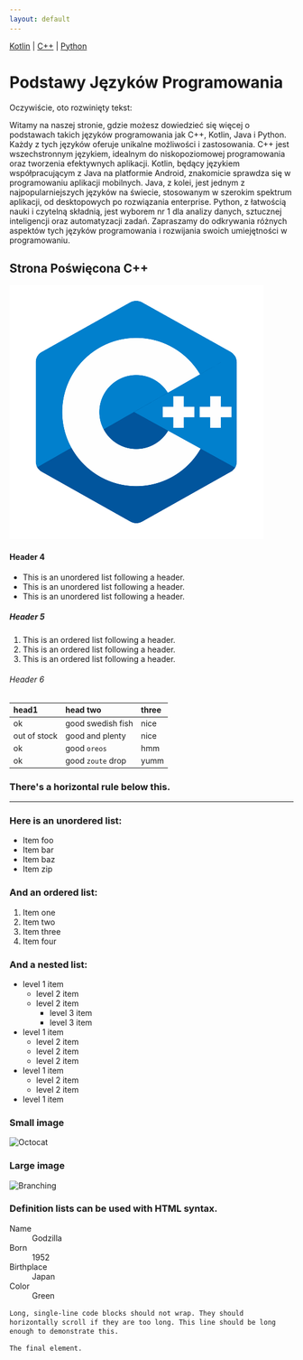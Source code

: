 ```yaml
---
layout: default
---
```


[Kotlin](Kotlin.md) | [C++](C++.md) | [Python](Python.md)




# Podstawy Języków Programowania

Oczywiście, oto rozwinięty tekst:

Witamy na naszej stronie, gdzie możesz dowiedzieć się więcej o podstawach takich języków programowania jak C++, Kotlin, Java i Python. Każdy z tych języków oferuje unikalne możliwości i zastosowania. C++ jest wszechstronnym językiem, idealnym do niskopoziomowej programowania oraz tworzenia efektywnych aplikacji. Kotlin, będący językiem współpracującym z Java na platformie Android, znakomicie sprawdza się w programowaniu aplikacji mobilnych. Java, z kolei, jest jednym z najpopularniejszych języków na świecie, stosowanym w szerokim spektrum aplikacji, od desktopowych po rozwiązania enterprise. Python, z łatwością nauki i czytelną składnią, jest wyborem nr 1 dla analizy danych, sztucznej inteligencji oraz automatyzacji zadań. Zapraszamy do odkrywania różnych aspektów tych języków programowania i rozwijania swoich umiejętności w programowaniu.

## Strona Poświęcona C++

[![Przycisk](C++_Picture.png)](C++.html)



#### Header 4

*   This is an unordered list following a header.
*   This is an unordered list following a header.
*   This is an unordered list following a header.

##### Header 5

1.  This is an ordered list following a header.
2.  This is an ordered list following a header.
3.  This is an ordered list following a header.

###### Header 6

| head1        | head two          | three |
|:-------------|:------------------|:------|
| ok           | good swedish fish | nice  |
| out of stock | good and plenty   | nice  |
| ok           | good `oreos`      | hmm   |
| ok           | good `zoute` drop | yumm  |

### There's a horizontal rule below this.

* * *

### Here is an unordered list:

*   Item foo
*   Item bar
*   Item baz
*   Item zip

### And an ordered list:

1.  Item one
1.  Item two
1.  Item three
1.  Item four

### And a nested list:

- level 1 item
  - level 2 item
  - level 2 item
    - level 3 item
    - level 3 item
- level 1 item
  - level 2 item
  - level 2 item
  - level 2 item
- level 1 item
  - level 2 item
  - level 2 item
- level 1 item

### Small image

![Octocat](https://github.githubassets.com/images/icons/emoji/octocat.png)

### Large image

![Branching](https://guides.github.com/activities/hello-world/branching.png)


### Definition lists can be used with HTML syntax.

<dl>
<dt>Name</dt>
<dd>Godzilla</dd>
<dt>Born</dt>
<dd>1952</dd>
<dt>Birthplace</dt>
<dd>Japan</dd>
<dt>Color</dt>
<dd>Green</dd>
</dl>

```
Long, single-line code blocks should not wrap. They should horizontally scroll if they are too long. This line should be long enough to demonstrate this.
```

```
The final element.
```
